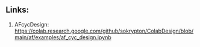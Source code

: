 ## Links:

1. AFcycDesign: 
    https://colab.research.google.com/github/sokrypton/ColabDesign/blob/main/af/examples/af_cyc_design.ipynb